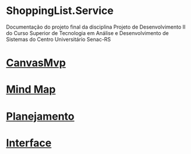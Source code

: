 # ShoppingList.Service
Documentação do projeto final da disciplina Projeto de Desenvolvimento II do Curso Superior de Tecnologia em Análise e Desenvolvimento de Sistemas do Centro Universitário Senac-RS

# [CanvasMvp](https://github.com/henriquerc18/MenorPreco/blob/main/CanvasMvp.md)

# [Mind Map](https://miro.com/app/board/uXjVMKW8Y6E=/?share_link_id=60539723695)

# [Planejamento](https://docs.google.com/document/d/1vVYzE3TfOUpYHfuHwt_mCw4-OmINHQnRF_0y-jLCqk8/edit?usp=sharing)

# [Interface](https://github.com/henriquerc18/Procergs_Shopping_List_Interface)
